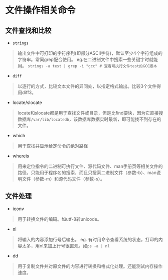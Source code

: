 # 文件操作相关命令

## 文件查找和比较

- ` strings `

> 输出文件中可打印的字符序列(即部分ASCII字符)，默认至少4个字符组成的字符串。常同grep配合使用。
eg.在二进制文件中搜索一些关键字时就能用。
` strings -a test | grep -i "gcc" # 查看可执行文件test的GCC版本 `

- ` diff `

> 以逐行的方式，比较文本文件的异同处，以指定格式输出。比较3个文件得用diff3。

- locate/slocate

> locate和slocate都是用于查找文件或目录，但是比find要快，因为它直接搜数据库`/var/lib/locatedb`，该数据库数据实时最新，即可能找不到存在的文件。

- which

> 用于查找并显示给定命令的绝对路径

- whereis

>  用来定位指令的二进制可执行文件、源代码文件、man手册页等相关文件的路径。只能用于程序名的搜索，而且只搜索二进制文件（参数-b）、man说明文件（参数-m）和源代码文件（参数-s）。

## 文件处理

- iconv

> 用于转换文件的编码。如utf-8转unicode。

- nl

> 将输入的内容添加行号后输出。
> eg. 有时用命令查看系统的状态，打印的内容太多，用nl来加上行号很直观。如`ps -a | nl`

- dd

> 用于复制文件并对原文件的内容进行转换和格式化处理。还能测试内存操作速度。











